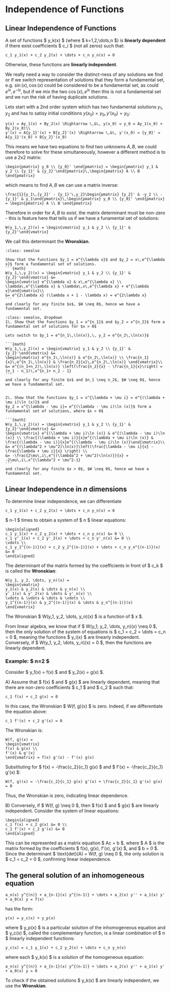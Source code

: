 # Independence of Functions

## Linear Independence of Functions

A set of functions $ y_k(x) $ (where $ k=1,2,\dots,n $) is **linearly dependent** if there exist coefficients $ c_i $ (not all zeros) such that:

```{math}
c_1 y_1(x) + c_2 y_2(x) + \dots + c_n y_n(x) = 0
```

Otherwise, these functions are **linearly independent**.

We really need a way to consider the distinct-ness of any solutions we find or if we switch representation of solutions that they form a fundamental set, e.g. $\sin(x),\, \cos(x)$ could be 
considered to be a fundamental set, as could $e^{ix},\, e^{-ix}$, but if we mix the two $\cos(x),\, e^{ix}$ then this is not a fundamental set and we run the risk of having 
duplicate solutions.  

Lets start with a 2nd order system which has two fundamental solutions $y_1,\, y_2$ and has to satisy initial conditions $y(x_0) = y_0,\, y'(x_0) = y_0$:
```{math}
y(x) = Ay_1(x) + By_2(x) \Rightarrow \,&\, y(x_0) = y_0 = Ay_1(x_0) + By_2(x_0)\\
y'(x) = A{y_1}'(x) + B{y_2}'(x) \Rightarrow \,&\, y'(x_0) = {y_0}' = A{y_1}'(x_0) + B{y_2}'(x_0)
```
This means we have two equations to find two unknowns $A,\,B$, we could therefore to solve for these simultaneously, however a different method is to use a 2x2 matrix:
```{math}
\begin{pmatrix} y_0 \\ {y_0}' \end{pmatrix} = \begin{pmatrix} y_1 & y_2 \\ {y_1}' & {y_2}'\end{pmatrix}\,\begin{pmatrix} A \\ B \end{pmatrix}
```
which means to find $A,\,B$ we can use a matrix inverse:
```{math}
\frac{1}{y_1\,{y_2}' - {y_1}'\,y_2}\begin{pmatrix} {y_2}' & -y_2 \\ -{y_1}' & y_1\end{pmatrix}\,\begin{pmatrix} y_0 \\ {y_0}' \end{pmatrix} = \begin{pmatrix} A \\ B \end{pmatrix}
```
Therefore in order for $A,\,B$ to *exist*, the matrix determinant must be non-zero - this is feature here that tells us if we have a funamental set of solutions:
```{math}
W(y_1,\,y_2)(x) = \begin{vmatrix} y_1 & y_2 \\ {y_1}' & {y_2}'\end{vmatrix}
```
We call this determinant the **Wronskian**.

````{admonition} Worked example
:class: seealso

Show that the functions $y_1 = e^{\lambda x}$ and $y_2 = x\,e^{\lambda x}$ form a fundamental set of solutions.
```{math}
W(y_1,\,y_2)(x) = \begin{vmatrix} y_1 & y_2 \\ {y_1}' & {y_2}'\end{vmatrix} &= 
\begin{vmatrix} e^{\lambda x} & x\,e^{\lambda x} \\ \lambda\,e^{\lambda x} & \lambda\,x\,e^{\lambda x} + e^{\lambda x}\end{vmatrix}\\
&= e^{2\lambda x} (\lambda x + 1 - \lambda x) = e^{2\lambda x} 
```
and clearly for any finite $x$, $W \neq 0$, hence we have a fundamental set.
````

````{admonition} Further worked examples
:class: seealso, dropdown
1\. Show that the functions $y_1 = x^{n_1}$ and $y_2 = x^{n_2}$ form a fundamental set of solutions for $x > 0$

Lets switch to $y_1 = e^{n_1\,\ln(x)},\, y_2 = e^{n_2\,\ln(x)}$

```{math}
W(y_1,\,y_2)(x) = \begin{vmatrix} y_1 & y_2 \\ {y_1}' & {y_2}'\end{vmatrix} &= 
\begin{vmatrix} e^{n_1\,\ln(x)} & e^{n_2\,\ln(x)} \\ \frac{n_1}{x}\,e^{n_1\,\ln(x)} & \frac{n_2}{x}\,e^{n_2\,\ln(x)} \end{vmatrix}\\
&= e^{(n_1+n_2)\,\ln(x)} \left(\frac{n_2}{x} - \frac{n_1}{x}\right) = (n_1 - n_1)\,x^{n_1+ n_2 - 1}
```
and clearly for any finite $x$ and $n_1 \neq n_2$, $W \neq 0$, hence we have a fundamental set.


2\. Show that the functions $y_1 = x^{\lambda + \mu i} = e^{(\lambda + \mu i)\ln (x)}$ and 
$y_2 = x^{\lambda - \mu i}= e^{(\lambda - \mu i)\ln (x)}$ form a fundamental set of solutions, where $x > 0$ 

```{math}
W(y_1,\,y_2)(x) = \begin{vmatrix} y_1 & y_2 \\ {y_1}' & {y_2}'\end{vmatrix} &= 
\begin{vmatrix} e^{(\lambda + \mu i)\ln (x)} & e^{(\lambda - \mu i)\ln (x)} \\ \frac{(\lambda + \mu i)}{x}e^{(\lambda + \mu i)\ln (x)} & \frac{(\lambda - \mu i)}{x}e^{(\lambda - \mu i)\ln (x)}\end{vmatrix}\\
&= e^{(\lambda^2 + \mu^2)\ln(x)}\left(\frac{\lambda - \mu i}{x} - \frac{\lambda + \mu i}{x} \right) \\
&= -\frac{2\mu\,i\,e^{(\lambda^2 + \mu^2)\ln(x)}}{x} = -2\mu\,i\,x^{\lambda^2 + \mu^2-1}
```
and clearly for any finite $x > 0$, $W \neq 0$, hence we have a fundamental set.

````

## Linear Independence in $n$ dimensions
To determine linear independence, we can differentiate 
```{math}
c_1 y_1(x) + c_2 y_2(x) + \dots + c_n y_n(x) = 0
```

$ n-1 $ times to obtain a system of $ n $ linear equations:

```{math}
\begin{aligned}
c_1 y_1(x) + c_2 y_2(x) + \dots + c_n y_n(x) &= 0 \\
c_1 y'_1(x) + c_2 y'_2(x) + \dots + c_n y'_n(x) &= 0 \\
\vdots \\
c_1 y_1^{(n-1)}(x) + c_2 y_2^{(n-1)}(x) + \dots + c_n y_n^{(n-1)}(x) &= 0
\end{aligned}
```

The determinant of the matrix formed by the coefficients in front of $ c_k $ is called the **Wronskian**:

```{math}
W(y_1, y_2, \dots, y_n)(x) = 
\begin{vmatrix}
y_1(x) & y_2(x) & \dots & y_n(x) \\
y'_1(x) & y'_2(x) & \dots & y'_n(x) \\
\vdots & \vdots & \dots & \vdots \\
y_1^{(n-1)}(x) & y_2^{(n-1)}(x) & \dots & y_n^{(n-1)}(x)
\end{vmatrix}
```

The Wronskian $ W(y_1, y_2, \dots, y_n)(x) $ is a function of $ x $.

From linear algebra, we know that if $ W(y_1, y_2, \dots, y_n)(x) \neq 0 $, then the only solution of the system of equations is $ c_1 = c_2 = \dots = c_n = 0 $, meaning the functions $ y_i(x) $ are linearly independent. Conversely, if $ W(y_1, y_2, \dots, y_n)(x) = 0 $, then the functions are linearly dependent.

### Example: $ n=2 $

Consider $ y_1(x) = f(x) $ and $ y_2(x) = g(x) $.

A) Assume that $ f(x) $ and $ g(x) $ are linearly dependent, meaning that there are non-zero coefficients $ c_1 $ and $ c_2 $ such that:

```{math}
c_1 f(x) + c_2 g(x) = 0
```

In this case, the Wronskian $ W(f, g)(x) $ is zero. Indeed, if we differentiate the equation above:

```{math}
c_1 f'(x) + c_2 g'(x) = 0
```

The Wronskian is:

```{math}
W(f, g)(x) = 
\begin{vmatrix}
f(x) & g(x) \\
f'(x) & g'(x)
\end{vmatrix} = f(x) g'(x) - f'(x) g(x)
```

Substituting for $ f(x) = -\frac{c_2}{c_1} g(x) $ and $ f'(x) = -\frac{c_2}{c_1} g'(x) $:

```{math}
W(f, g)(x) = -\frac{c_2}{c_1} g(x) g'(x) + \frac{c_2}{c_1} g'(x) g(x) = 0
```

Thus, the Wronskian is zero, indicating linear dependence.

B) Conversely, if $ W(f, g) \neq 0 $, then $ f(x) $ and $ g(x) $ are linearly independent. Consider the system of linear equations:

```{math}
\begin{aligned}
c_1 f(x) + c_2 g(x) &= 0 \\
c_1 f'(x) + c_2 g'(x) &= 0
\end{aligned}
```

This can be represented as a matrix equation $ Ac = b $, where $ A $ is the matrix formed by the coefficients $ f(x), g(x), f'(x), g'(x) $, and $ b = 0 $. Since the determinant $ \text{det}(A) = W(f, g) \neq 0 $, the only solution is $ c_1 = c_2 = 0 $, confirming linear independence.

## The general solution of an inhomogeneous equation 

```{math}
a_n(x) y^{(n)} + a_{n-1}(x) y^{(n-1)} + \dots + a_2(x) y'' + a_1(x) y' + a_0(x) y = f(x)
```

has the form:

```{math}
y(x) = y_c(x) + y_p(x)
```

where $ y_p(x) $ is a particular solution of the inhomogeneous equation and $ y_c(x) $, called the complementary function, is a linear combination of $ n $ linearly independent functions:

```{math}
y_c(x) = c_1 y_1(x) + c_2 y_2(x) + \dots + c_n y_n(x)
```

where each $ y_k(x) $ is a solution of the homogeneous equation:

```{math}
a_n(x) y^{(n)} + a_{n-1}(x) y^{(n-1)} + \dots + a_2(x) y'' + a_1(x) y' + a_0(x) y = 0
```

To check if the obtained solutions $ y_k(x) $ are linearly independent, we use the **Wronskian**.